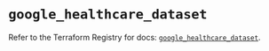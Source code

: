 # `google_healthcare_dataset`

Refer to the Terraform Registry for docs: [`google_healthcare_dataset`](https://registry.terraform.io/providers/hashicorp/google-beta/6.46.0/docs/resources/google_healthcare_dataset).
